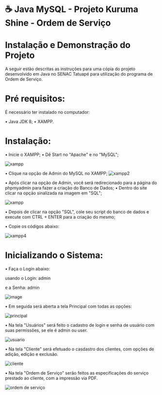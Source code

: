 # ☕ Java MySQL - Projeto Kuruma Shine - Ordem de Serviço

# Instalação e Demonstração do Projeto
A seguir estão descritas as instruções para uma cópia do projeto desenvolvido em Java no SENAC Tatuapé para utilização do programa de Ordem de Serviço.

# Pré requisitos:
É necessário ter instalado no computador:

• Java JDK 8;
• XAMPP.
# Instalação:
• Inicie o XAMPP;
• Dê Start no "Apache" e no "MySQL";

![xampp](https://github.com/casagrande04/CarSaoOS/assets/104094435/189f624f-00c2-48da-b06f-1722b0d20f18)

• Clique na opção de Admin do MySQL no XAMPP;
![xampp2](https://github.com/casagrande04/CarSaoOS/assets/104094435/c080237c-63c1-48cc-acc4-b0f1a2d2770c)

• Após clicar na opção de Admin, você será redirecionado para a página do phpmyadmin para fazer a criação do Banco de Dados;
• Dentro do site clicar na opção sinalizada na imagem em "SQL";

![xampp](https://github.com/casagrande04/CarSaoOS/assets/104094435/6249160a-6d2c-4ad4-a258-0340adf42773)

• Depois de clicar na opção "SQL", cole seu script do banco de dados e execute com CTRL + ENTER para a criação do mesmo;

• Copie os códigos abaixo:




![xampp4](https://github.com/casagrande04/CarSaoOS/assets/104094435/69de1393-ec69-4b3b-a9ec-539fb637f7a2)

# Inicializando o Sistema:
• Faça o Login abaixo:

usando o Login: admin

e a Senha: admin

![image](https://github.com/casagrande04/projeto-site-final/assets/104094435/74792ce2-2671-4d66-9a30-3d83e30acab5)

• Em seguida será aberta a tela Principal com todas as opções:

![principal](https://github.com/casagrande04/projeto-site-final/assets/104094435/6d173baf-36ae-4a0a-a033-52b07ab84fce)

• Na tela "Usuários" será feito o cadastro de login e senha de usuário com suas permissões, se ele é admin ou user.

![usuario](https://github.com/casagrande04/projeto-site-final/assets/104094435/07ed1d6b-c99c-47cd-b741-35b9cb6b07ce)

• Na tela "Cliente" será efetuado o casdastro dos clientes, com opções de adição, edição e exclusão.

![cliente](https://github.com/casagrande04/projeto-site-final/assets/104094435/1f663ee4-35f6-46af-ae93-2e5b8f1fc5da)

• Na tela "Ordem de Serviço" serão feitos as especificações do serviço prestado ao cliente, com a impressão via PDF.

![ordem de serviço](https://github.com/casagrande04/projeto-site-final/assets/104094435/ac81eb76-0dae-43c5-aa6d-b4dead8d8036)







